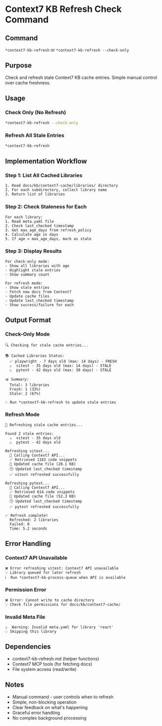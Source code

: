 <!-- Powered by BMAD™ Core -->

# Context7 KB Refresh Check Command

## Command
`*context7-kb-refresh` or `*context7-kb-refresh --check-only`

## Purpose
Check and refresh stale Context7 KB cache entries. Simple manual control over cache freshness.

## Usage

### Check Only (No Refresh)
```bash
*context7-kb-refresh --check-only
```

### Refresh All Stale Entries
```bash
*context7-kb-refresh
```

## Implementation Workflow

### Step 1: List All Cached Libraries
```
1. Read docs/kb/context7-cache/libraries/ directory
2. For each subdirectory, collect library name
3. Return list of libraries
```

### Step 2: Check Staleness for Each
```
For each library:
1. Read meta.yaml file
2. Check last_checked timestamp
3. Get max_age_days from refresh_policy
4. Calculate age in days
5. If age > max_age_days, mark as stale
```

### Step 3: Display Results
```
For check-only mode:
- Show all libraries with age
- Highlight stale entries
- Show summary count

For refresh mode:
- Show stale entries
- Fetch new docs from Context7
- Update cache files
- Update last_checked timestamp
- Show success/failure for each
```

## Output Format

### Check-Only Mode
```
🔍 Checking for stale cache entries...

📚 Cached Libraries Status:
  ✅ playwright - 7 days old (max: 14 days) - FRESH
  ⚠️  vitest - 35 days old (max: 14 days) - STALE
  ⚠️  pytest - 42 days old (max: 30 days) - STALE

📊 Summary:
  Total: 3 libraries
  Fresh: 1 (33%)
  Stale: 2 (67%)
  
💡 Run *context7-kb-refresh to update stale entries
```

### Refresh Mode
```
🔄 Refreshing stale cache entries...

Found 2 stale entries:
  ⚠️  vitest - 35 days old
  ⚠️  pytest - 42 days old

Refreshing vitest...
  📄 Calling Context7 API...
  ✅ Retrieved 1183 code snippets
  💾 Updated cache file (28.1 KB)
  🕒 Updated last_checked timestamp
  ✅ vitest refreshed successfully

Refreshing pytest...
  📄 Calling Context7 API...
  ✅ Retrieved 614 code snippets
  💾 Updated cache file (52.3 KB)
  🕒 Updated last_checked timestamp
  ✅ pytest refreshed successfully

✅ Refresh complete!
  Refreshed: 2 libraries
  Failed: 0
  Time: 5.2 seconds
```

## Error Handling

### Context7 API Unavailable
```
❌ Error refreshing vitest: Context7 API unavailable
💡 Library queued for later refresh
ℹ️  Run *context7-kb-process-queue when API is available
```

### Permission Error
```
❌ Error: Cannot write to cache directory
💡 Check file permissions for docs/kb/context7-cache/
```

### Invalid Meta File
```
⚠️  Warning: Invalid meta.yaml for library 'react'
💡 Skipping this library
```

## Dependencies
- context7-kb-refresh.md (helper functions)
- Context7 MCP tools (for fetching docs)
- File system access (read/write)

## Notes
- Manual command - user controls when to refresh
- Simple, non-blocking operation
- Clear feedback on what's happening
- Graceful error handling
- No complex background processing

